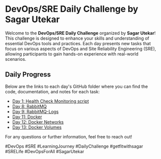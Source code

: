 # DevOps/SRE Daily Challenge by Sagar Utekar
Welcome to the **DevOps/SRE Daily Challenge** organized by **Sagar Utekar**! This challenge is designed to enhance your skills and understanding of essential DevOps tools and practices. Each day presents new tasks that focus on various aspects of DevOps and Site Reliability Engineering (SRE), allowing participants to gain hands-on experience with real-world scenarios.

## Daily Progress 
Below are the links to each day's GitHub folder where you can find the code, documentation, and notes for each task:  
- [Day 1: Health Check Monitoring script](https://github.com/prath-void/devops-sre-challenge/tree/master/1-health-ckeck-bash)
- [Day 8: RabbitMQ](https://github.com/prath-void/devops-sre-challenge/tree/master/8-RabbitMQ)
- [Day 9: RabbitMQ-Logs](https://github.com/prath-void/devops-sre-challenge/tree/master/9-RabbitMQ-logs)
- [Day 11: Docker](https://github.com/prath-void/devops-sre-challenge/tree/master/11-Docker)
- [Day 12: Docker Networks](https://github.com/prath-void/devops-sre-challenge/tree/master/12-Docker-Networks)
- [Day 13: Docker Volumes](https://github.com/prath-void/devops-sre-challenge/tree/master/13-docker-volume)

For any questions or further information, feel free to reach out!

#DevOps #SRE #LearningJourney #DailyChallenge #getfitwithsagar #SRELife #DevOpsForAll #SagarUtekar
